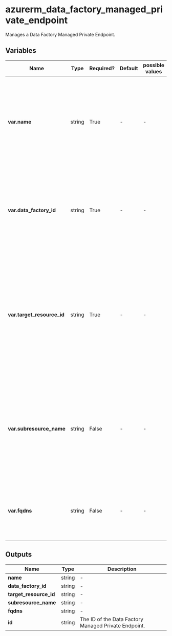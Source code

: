 # azurerm_data_factory_managed_private_endpoint

Manages a Data Factory Managed Private Endpoint.

## Variables

| Name | Type | Required? | Default  | possible values | Description |
| ---- | ---- | --------- | -------- | ----------- | ----------- |
| **var.name** | string | True | -  |  -  | Specifies the name which should be used for this Managed Private Endpoint. Changing this forces a new resource to be created. | 
| **var.data_factory_id** | string | True | -  |  -  | The ID of the Data Factory on which to create the Managed Private Endpoint. Changing this forces a new resource to be created. | 
| **var.target_resource_id** | string | True | -  |  -  | The ID of the Private Link Enabled Remote Resource which this Data Factory Private Endpoint should be connected to. Changing this forces a new resource to be created. | 
| **var.subresource_name** | string | False | -  |  -  | Specifies the sub resource name which the Data Factory Private Endpoint is able to connect to. Changing this forces a new resource to be created. | 
| **var.fqdns** | string | False | -  |  -  | Fully qualified domain names. Changing this forces a new resource to be created. | 



## Outputs

| Name | Type | Description |
| ---- | ---- | --------- | 
| **name** | string  | - | 
| **data_factory_id** | string  | - | 
| **target_resource_id** | string  | - | 
| **subresource_name** | string  | - | 
| **fqdns** | string  | - | 
| **id** | string  | The ID of the Data Factory Managed Private Endpoint. | 